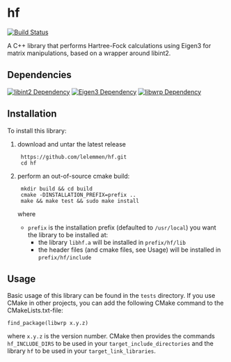 # hf

[![Build Status](https://travis-ci.org/lelemmen/hf.svg?branch=master)](https://travis-ci.org/lelemmen/hf)

A C++ library that performs Hartree-Fock calculations using Eigen3 for matrix manipulations, based on a wrapper around libint2.


## Dependencies
[![libint2 Dependency](https://img.shields.io/badge/libint-2.3.1+-blue.svg)](https://github.com/evaleev/libint)
[![Eigen3 Dependency](https://img.shields.io/badge/Eigen-3+-blue.svg)](http://eigen.tuxfamily.org/index.php?title=Main_Page)
[![libwrp Dependency](https://img.shields.io/badge/libwrp-2.1.0+-blue.svg)](https://github.com/lelemmen/libwrp)


## Installation
To install this library:
1. download and untar the latest release

        https://github.com/lelemmen/hf.git
        cd hf

2. perform an out-of-source cmake build:

        mkdir build && cd build
        cmake -DINSTALLATION_PREFIX=prefix ..
        make && make test && sudo make install

    where
    * `prefix` is the installation prefix (defaulted to `/usr/local`) you want the library to be installed at:
        * the library `libhf.a` will be installed in `prefix/hf/lib`
        * the header files (and cmake files, see Usage) will be installed in `prefix/hf/include`


## Usage
Basic usage of this library can be found in the `tests` directory. If you use CMake in other projects, you can add the following CMake command to the CMakeLists.txt-file:

    find_package(libwrp x.y.z)

where `x.y.z` is the version number. CMake then provides the commands `hf_INCLUDE_DIRS` to be used in your `target_include_directories` and the library `hf` to be used in your `target_link_libraries`.